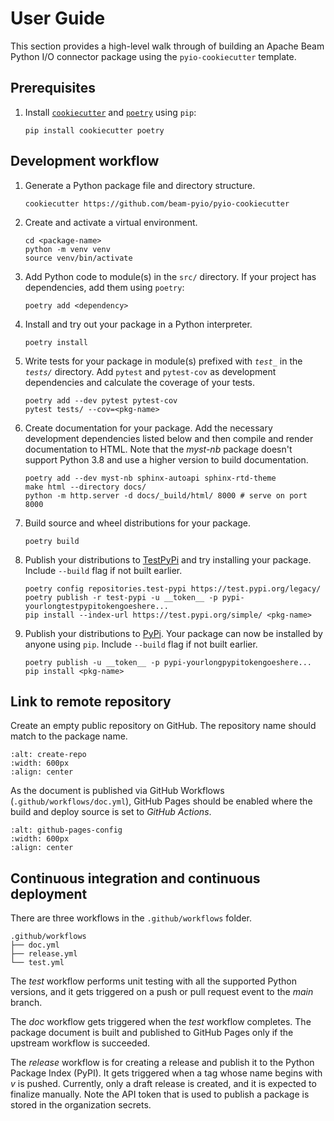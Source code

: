 # User Guide

This section provides a high-level walk through of building an Apache Beam Python I/O connector package using the `pyio-cookiecutter` template.

## Prerequisites

1. Install [`cookiecutter`](https://cookiecutter.readthedocs.io/en/1.7.2/) and [`poetry`](https://python-poetry.org/) using `pip`:

    ```{prompt} bash
    pip install cookiecutter poetry
    ```

## Development workflow

1. Generate a Python package file and directory structure.

    ```{prompt} bash
    cookiecutter https://github.com/beam-pyio/pyio-cookiecutter
    ```

2. Create and activate a virtual environment.

    ```{prompt} bash
    cd <package-name>
    python -m venv venv
    source venv/bin/activate
    ```

3. Add Python code to module(s) in the `src/` directory. If your project has dependencies, add them using `poetry`:

    ```{prompt} bash
    poetry add <dependency>
    ```

4. Install and try out your package in a Python interpreter.

    ```{prompt} bash
    poetry install
    ```

5. Write tests for your package in module(s) prefixed with *`test_`* in the *`tests/`* directory. Add `pytest` and `pytest-cov` as development dependencies and calculate the coverage of your tests.

    ```{prompt} bash
    poetry add --dev pytest pytest-cov
    pytest tests/ --cov=<pkg-name>
    ```

6. Create documentation for your package. Add the necessary development dependencies listed below and then compile and render documentation to HTML. Note that the *myst-nb* package doesn't support Python 3.8 and use a higher version to build documentation.

    ```{prompt} bash
    poetry add --dev myst-nb sphinx-autoapi sphinx-rtd-theme
    make html --directory docs/
    python -m http.server -d docs/_build/html/ 8000 # serve on port 8000
    ```

7. Build source and wheel distributions for your package.

    ```{prompt} bash
    poetry build
    ```

8. Publish your distributions to [TestPyPi](https://test.pypi.org/) and try installing your package. Include `--build` flag if not built earlier.

    ```{prompt} bash
    poetry config repositories.test-pypi https://test.pypi.org/legacy/
    poetry publish -r test-pypi -u __token__ -p pypi-yourlongtestpypitokengoeshere...
    pip install --index-url https://test.pypi.org/simple/ <pkg-name>
    ```

9. Publish your distributions to [PyPi](https://pypi.org/). Your package can now be installed by anyone using `pip`.  Include `--build` flag if not built earlier.

    ```{prompt} bash
    poetry publish -u __token__ -p pypi-yourlongpypitokengoeshere...
    pip install <pkg-name>
    ```

## Link to remote repository

Create an empty public repository on GitHub. The repository name should match to the package name.

```{image} _static/create-repo.png
:alt: create-repo
:width: 600px
:align: center
```

As the document is published via GitHub Workflows (`.github/workflows/doc.yml`), GitHub Pages should be enabled where the build and deploy source is set to *GitHub Actions*.

```{image} _static/github-pages.png
:alt: github-pages-config
:width: 600px
:align: center
```

## Continuous integration and continuous deployment

There are three workflows in the `.github/workflows` folder.

```text
.github/workflows
├── doc.yml
├── release.yml
└── test.yml
```

The *test* workflow performs unit testing with all the supported Python versions, and it gets triggered on a push or pull request event to the *main* branch.

The *doc* workflow gets triggered when the *test* workflow completes. The package document is built and published to GitHub Pages only if the upstream workflow is succeeded.

The *release* workflow is for creating a release and publish it to the Python Package Index (PyPI). It gets triggered when a tag whose name begins with *v* is pushed. Currently, only a draft release is created, and it is expected to finalize manually. Note the API token that is used to publish a package is stored in the organization secrets.
